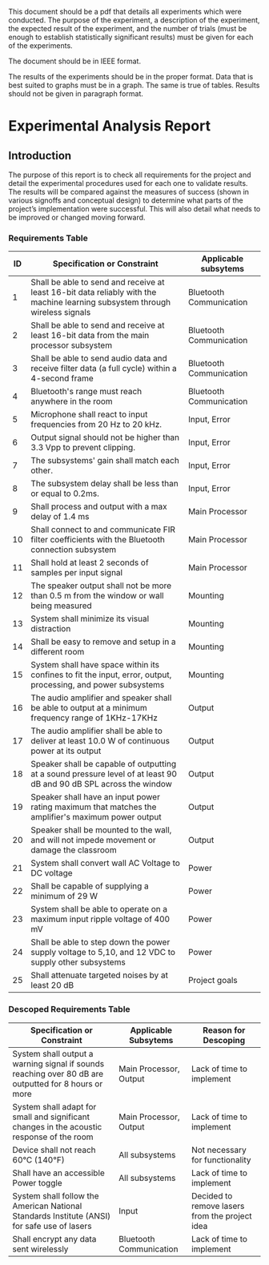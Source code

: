 This document should be a pdf that details all experiments which were conducted. The purpose of the experiment, a description of the experiment, the expected result of the experiment, and the number of trials (must be enough to establish statistically significant results) must be given for each of the experiments.

The document should be in IEEE format.

The results of the experiments should be in the proper format. Data that is best suited to graphs must be in a graph. The same is true of tables. Results should not be given in paragraph format. 

# Experimental Analysis Report

## Introduction
The purpose of this report is to check all requirements for the project  and detail the experimental procedures used for each one to validate results. The results will be compared against the measures of success (shown in various signoffs and conceptual design) to determine what parts of the project’s implementation were successful. This will also detail what needs to be improved or changed moving forward.

### Requirements Table
| **ID** | **Specification or Constraint**                                                                                               | **Applicable subsytems** |
|--------|-------------------------------------------------------------------------------------------------------------------------------|--------------------------|
| 1      | Shall be able to send and receive at least 16-bit data reliably with the machine learning subsystem through wireless signals  |Bluetooth Communication   |
| 2      | Shall be able to send and receive at least 16-bit data from the main processor subsystem                                      | Bluetooth Communication  |
| 3      | Shall be able to send audio data and receive filter data (a full cycle) within a 4-second frame                               | Bluetooth Communication  |
| 4      | Bluetooth's range must reach anywhere in the room                                                                             | Bluetooth Communication  |
| 5      | Microphone shall react to input frequencies from 20 Hz to 20 kHz.                                                             | Input, Error             |
| 6      | Output signal should not be higher than 3.3 Vpp to prevent clipping.                                                          | Input, Error             |
| 7      | The subsystems' gain shall match each other.                                                                                  | Input, Error             |
| 8      | The subsystem delay shall be less than or equal to 0.2ms.                                                                     | Input, Error             |
| 9      | Shall process and output with a max delay of 1.4 ms                                                                           | Main Processor           |
| 10     | Shall connect to and communicate FIR filter coefficients with the Bluetooth connection subsystem                              | Main Processor           |
| 11     | Shall hold at least 2 seconds of samples per input signal                                                                     | Main Processor           |
| 12     | The speaker output shall not be more than 0.5 m from the window or wall being measured                                        | Mounting                 |
| 13     | System shall minimize its visual distraction                                                                                  | Mounting                 |
| 14     | Shall be easy to remove and setup in a different room                                                                         | Mounting                 |
| 15     | System shall have space within its confines to fit the input, error, output, processing, and power subsystems                 | Mounting                 |
| 16     | The audio amplifier and speaker shall be able to output at a minimum frequency range of 1KHz-17KHz                            | Output                   |
| 17     | The audio amplifier shall be able to deliver at least 10.0 W of continuous power at its output                                | Output                   |
| 18     | Speaker shall be capable of outputting at a sound pressure level of at least 90 dB and 90 dB SPL across the window            | Output                   |
| 19     | Speaker shall have an input power rating maximum that matches the amplifier's maximum power output                            | Output                   |
| 20     | Speaker shall be mounted to the wall, and will not impede movement or damage the classroom                                    | Output                   |
| 21     | System shall convert wall AC Voltage to DC voltage                                                                            | Power                    |
| 22     | Shall be capable of supplying a minimum of 29 W                                                                               | Power                    |
| 23     | System shall be able to operate on a maximum input ripple voltage of 400 mV                                                   | Power                    |
| 24     | Shall be able to step down the power supply voltage to 5,10, and 12 VDC to supply other subsystems                            | Power                    |
| 25     | Shall attenuate targeted noises by at least 20 dB                                                                             | Project goals            |




### Descoped Requirements Table

| **Specification or Constraint**                                                                      | **Applicable Subsytems** | **Reason for Descoping**                       |
|------------------------------------------------------------------------------------------------------|--------------------------|------------------------------------------------|
| System shall output a warning signal if sounds reaching over 80 dB are outputted for 8 hours or more | Main Processor, Output   | Lack of time to implement                      |
| System shall adapt for small and significant changes in the acoustic response of the room            | Main Processor, Output   | Lack of time to implement                      |
| Device shall not reach 60°C (140°F)                                                                  | All subsystems           | Not necessary for functionality                |
| Shall have an accessible Power toggle                                                                | All subsystems           | Lack of time to implement                      |
| System shall follow the American National Standards Institute (ANSI) for safe use of lasers          | Input                    | Decided to remove lasers from the project idea |
| Shall encrypt any data sent wirelessly                                                               | Bluetooth Communication  | Lack of time to implement                      |
